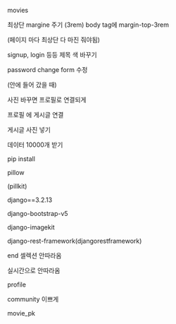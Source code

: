 movies

최상단 margine 주기 (3rem) body tag에 margin-top-3rem

(페이지 마다 최상단 다 마진 줘야됨)



signup, login 등등 제목 색 바꾸기



password change form 수정

(안에 들어 갔을 때)

사진 바꾸면 프로필로 연결되게

프로필 에 게시글 연결



게시글 사진 넣기

데이터 10000개 받기



pip install

pillow

(pillkit)

django==3.2.13





django-bootstrap-v5

django-imagekit

django-rest-framework(djangorestframework)



end 셀렉션 안따라옴

실시간으로 안따라옴



profile

community 이쁘게

movie_pk
